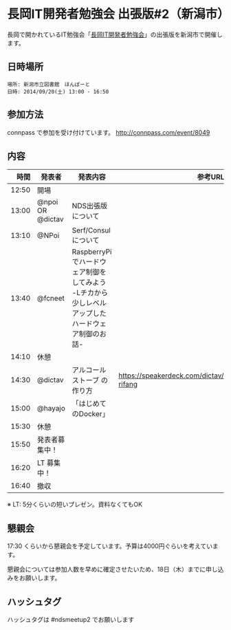 長岡IT開発者勉強会 出張版#2（新潟市）
=====================================


長岡で開かれているIT勉強会「[長岡IT開発者勉強会](http://nagaoka.techtalk.jp/)」の出張版を新潟市で開催します。
## 日時場所
```
場所: 新潟市立図書館　ほんぽーと
日時: 2014/09/20(土) 13:00 - 16:50
```

## 参加方法
connpass で参加を受け付けています。
http://connpass.com/event/8049

## 内容

時間  | 発表者 | 発表内容 | 参考URL
-----:|-------|------|----
12:50 | 開場 |
13:00 | @npoi OR @dictav | NDS出張版について
13:10 | @NPoi | Serf/Consulについて
13:40 | @fcneet | RaspberryPiでハードウェア制御をしてみよう -Lチカから少しレベルアップしたハードウェア制御のお話-
14:10 | 休憩
14:30 | @dictav | アルコールストーブ の作り方 | https://speakerdeck.com/dictav/arukorusutobufalsezuo-rifang
15:00 | @hayajo | 「はじめてのDocker」
15:30 | 休憩
15:50 | 発表者募集中！
16:20 | LT 募集中！
16:40 | 撤収 |

※ LT: 5分くらいの短いプレゼン。資料なくてもOK

## 懇親会
17:30 くらいから懇親会を予定しています。予算は4000円ぐらいを考えています。

懇親会については参加人数を早めに確定させたいため、18日（木）までに申し込みをお願いします。

## ハッシュタグ

ハッシュタグは #ndsmeetup2 でお願いします

